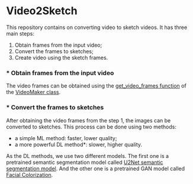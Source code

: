 # Video2Sketch

This repository contains on converting video to sketch videos. It has three main steps:
1. Obtain frames from the input video;
2. Convert the frames to sketches;
3. Create video using the sketch frames.

### * Obtain frames from the input video
The video frames can be obtained using the [get_video_frames function](https://github.com/bekhzod-olimov/Create-Image-Video-Sketch/blob/e8730aaaec2d50665fb49a766194f8cc3e6ff9d7/utils.py#L14C5-L34C56) of the [VideoMaker class](https://github.com/bekhzod-olimov/Create-Image-Video-Sketch/blob/899c258091f561b82820e3650b27fab3d2a961ce/utils.py).

### * Convert the frames to sketches
After obtaining the video frames from the step 1, the images can be converted to sketches. This process can be done using two methods:

- a simple ML method: faster, lower quality;
- a more powerful DL method*: slower, higher quality.
  
As the DL methods, we use two different models. The first one is a pretrained semantic segmentation model called [U2Net semantic segmentation model](https://github.com/xuebinqin/U-2-Net).
And the other one is a pretrained GAN model called [Facial Colorization](https://github.com/SiddhiVTripathi/White-box-Cartoonization).
